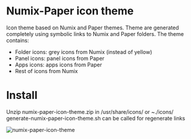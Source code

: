 # Numix-Paper icon theme
Icon theme based on Numix and Paper themes. 
Theme are generated completely using symbolic links to Numix and Paper folders.
The theme contains:
  * Folder icons: grey icons from Numix (instead of yellow)
  * Panel icons: panel icons from Paper
  * Apps icons: apps icons from Paper
  * Rest of icons from Numix
  
# Install
Unzip numix-paper-icon-theme.zip in /usr/share/icons/ or ~./icons/
generate-numix-paper-icon-theme.sh can be called for regenerate links

![numix-paper-icon-theme](https://user-images.githubusercontent.com/32820131/40285553-afd18f74-5c9d-11e8-9baa-6fc3e2bd5a62.png)

